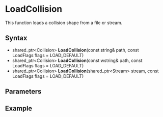 # LoadCollision #
This function loads a collision shape from a file or stream.

## Syntax ##
- shared_ptr<Collision\> **LoadCollision**(const string& path, const LoadFlags flags = LOAD_DEFAULT)
- shared_ptr<Collision\> **LoadCollision**(const wstring& path, const LoadFlags flags = LOAD_DEFAULT)
- shared_ptr<Collision\> **LoadCollision**(shared_ptr<Stream\> stream, const LoadFlags flags = LOAD_DEFAULT)

## Parameters ##

## Example ##

